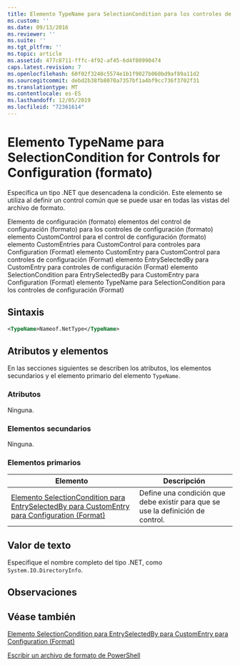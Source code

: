 ```yaml
---
title: Elemento TypeName para SelectionCondition para los controles de configuración (Format) | Microsoft Docs
ms.custom: ''
ms.date: 09/13/2016
ms.reviewer: ''
ms.suite: ''
ms.tgt_pltfrm: ''
ms.topic: article
ms.assetid: 477c8711-fffc-4f92-af45-6d4f80990474
caps.latest.revision: 7
ms.openlocfilehash: 60f02f3240c5574e1b1f9027b060bd9af89a11d2
ms.sourcegitcommit: debd2b38fb8070a7357bf1a4bf9cc736f3702f31
ms.translationtype: MT
ms.contentlocale: es-ES
ms.lasthandoff: 12/05/2019
ms.locfileid: "72361614"
---
```

# <a name="typename-element-for-selectioncondition-for-controls-for-configuration-format"></a>Elemento TypeName para SelectionCondition for Controls for Configuration (formato)

Especifica un tipo .NET que desencadena la condición. Este elemento se utiliza al definir un control común que se puede usar en todas las vistas del archivo de formato.

Elemento de configuración (formato) elementos del control de configuración (formato) para los controles de configuración (formato) elemento CustomControl para el control de configuración (formato) elemento CustomEntries para CustomControl para controles para Configuration (Format) elemento CustomEntry para CustomControl para controles de configuración (Format) elemento EntrySelectedBy para CustomEntry para controles de configuración (Format) elemento SelectionCondition para EntrySelectedBy para CustomEntry para Configuration (Format) elemento TypeName para SelectionCondition para los controles de configuración (Format)

## <a name="syntax"></a>Sintaxis

```xml
<TypeName>Nameof.NetType</TypeName>

```

## <a name="attributes-and-elements"></a>Atributos y elementos

En las secciones siguientes se describen los atributos, los elementos secundarios y el elemento primario del elemento `TypeName`.

### <a name="attributes"></a>Atributos

Ninguna.

### <a name="child-elements"></a>Elementos secundarios

Ninguna.

### <a name="parent-elements"></a>Elementos primarios

|Elemento|Descripción|
|-------------|-----------------|
|[Elemento SelectionCondition para EntrySelectedBy para CustomEntry para Configuration (Format)](./selectioncondition-element-for-entryselectedby-for-controls-for-configuration-format.md)|Define una condición que debe existir para que se use la definición de control.|

## <a name="text-value"></a>Valor de texto

Especifique el nombre completo del tipo .NET, como `System.IO.DirectoryInfo`.

## <a name="remarks"></a>Observaciones

## <a name="see-also"></a>Véase también

[Elemento SelectionCondition para EntrySelectedBy para CustomEntry para Configuration (Format)](./selectioncondition-element-for-entryselectedby-for-controls-for-configuration-format.md)

[Escribir un archivo de formato de PowerShell](./writing-a-powershell-formatting-file.md)
